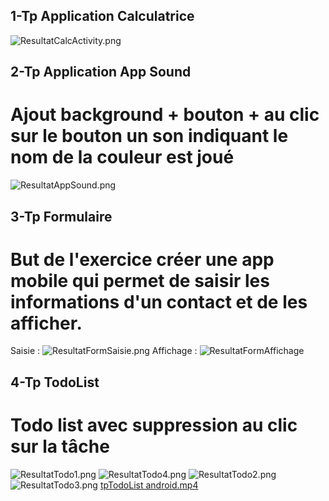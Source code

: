 ## 1-Tp Application Calculatrice
![ResultatCalcActivity.png](ressource%2FResultatCalcActivity.png)

## 2-Tp Application App Sound
# Ajout background + bouton + au clic sur le bouton un son indiquant le nom de la couleur est joué 
![ResultatAppSound.png](ressource%2FResultatAppSound.png)

## 3-Tp Formulaire 
# But de l'exercice créer une app mobile qui permet de saisir les informations d'un contact et de les afficher. 
Saisie : ![ResultatFormSaisie.png](ressource%2FResultatFormSaisie.png)
Affichage : ![ResultatFormAffichage](ressource%2FResultatFormAffichage)

## 4-Tp TodoList 
# Todo list avec suppression au clic sur la tâche 
![ResultatTodo1.png](ressource%2FResultatTodo1.png)
![ResultatTodo4.png](ressource%2FResultatTodo4.png)
![ResultatTodo2.png](ressource%2FResultatTodo2.png)
![ResultatTodo3.png](ressource%2FResultatTodo3.png)
[tpTodoList android.mp4](ressource%2FtpTodoList%20android.mp4)